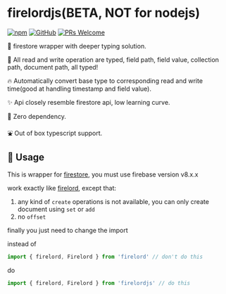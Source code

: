 <!-- markdownlint-disable MD010 -->

# firelordjs(BETA, NOT for nodejs)

[![npm](https://img.shields.io/npm/v/firelordjs)](https://www.npmjs.com/package/firelordjs) [![GitHub](https://img.shields.io/github/license/tylim88/firelordjs)](https://github.com/tylim88/firelordjs/blob/master/LICENSE) [![PRs Welcome](https://img.shields.io/badge/PRs-welcome-brightgreen.svg?style=flat-square)](https://github.com/tylim88/firelordjs/pulls)

🐤 firestore wrapper with deeper typing solution.

🚀 All read and write operation are typed, field path, field value, collection path, document path, all typed!

🔥 Automatically convert base type to corresponding read and write time(good at handling timestamp and field value).

✨ Api closely resemble firestore api, low learning curve.

🐉 Zero dependency.

⛲️ Out of box typescript support.

## 🦙 Usage

This is wrapper for [firestore](https://firebase.google.com/docs/firestore/quickstart), you must use firebase version v8.x.x

work exactly like [firelord](https://github.com/tylim88/Firelord), except that:

1. any kind of `create` operations is not available, you can only create document using `set` or `add`
2. no `offset`

finally you just need to change the import

instead of

```ts
import { firelord, Firelord } from 'firelord' // don't do this
```

do

```ts
import { firelord, Firelord } from 'firelordjs' // do this
```
